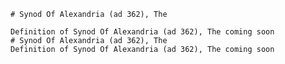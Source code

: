 
    # Synod Of Alexandria (ad 362), The

    Definition of Synod Of Alexandria (ad 362), The coming soon
    # Synod Of Alexandria (ad 362), The
    Definition of Synod Of Alexandria (ad 362), The coming soon